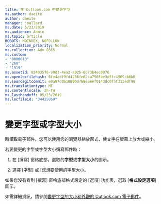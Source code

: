 ```yaml
---
title: 在 Outlook.com 中變更字型
ms.author: daeite
author: daeite
manager: joallard
ms.date: 5/23/2019
ms.audience: Admin
ms.topic: article
ROBOTS: NOINDEX, NOFOLLOW
localization_priority: Normal
ms.collection: Adm_O365
ms.custom:
- "8000013"
- "268"
- "1919"
ms.assetid: 824035f6-90d3-4ea2-a92b-6b73b4ec0076
ms.openlocfilehash: 6fe4adf9fd4236fe62ca7965be3d5fe4969cb6b0
ms.sourcegitcommit: e9a87d0a18800d768eaeef0143dc0faf313edf98
ms.translationtype: MT
ms.contentlocale: zh-TW
ms.lasthandoff: 05/23/2019
ms.locfileid: "34425069"
---
```

# <a name="change-font-or-font-size"></a>變更字型或字型大小

時讀取電子郵件，您可以使用您的瀏覽器縮放函式，使文字在螢幕上放大或縮小。
  
若要變更的字型或字型大小撰寫郵件時：
  
1. 在 [撰寫] 窗格底部，選取的**字型**或**字型大小**的圖示。

2. 選擇 [字型] 或 [您想要使用的字型大小。

如果您沒有看到 [撰寫] 窗格底部格式設定的 [選項] 功能表，選取 [**格式設定選項**] 圖示。
  
如需詳細資訊，請參閱[變更字型的大小和外觀的 Outlook.com 電子郵件](https://go.microsoft.com/fwlink/p/?linkid=873130)。